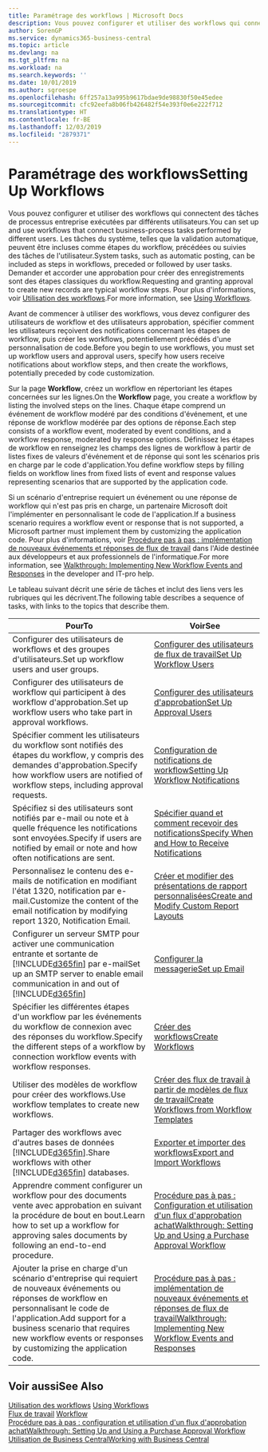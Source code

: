 ```yaml
---
title: Paramétrage des workflows | Microsoft Docs
description: Vous pouvez configurer et utiliser des workflows qui connectent des tâches de processus entreprise exécutées par différents utilisateurs. Les tâches du système, telles que la validation automatique, peuvent être incluses comme étapes du workflow, précédées ou suivies des tâches de l'utilisateur. Demander et accorder une approbation pour créer des enregistrements sont des étapes classiques du workflow.
author: SorenGP
ms.service: dynamics365-business-central
ms.topic: article
ms.devlang: na
ms.tgt_pltfrm: na
ms.workload: na
ms.search.keywords: ''
ms.date: 10/01/2019
ms.author: sgroespe
ms.openlocfilehash: 6ff257a13a995b9617bdae9de98830f50e45edee
ms.sourcegitcommit: cfc92eefa8b06fb426482f54e393f0e6e222f712
ms.translationtype: HT
ms.contentlocale: fr-BE
ms.lasthandoff: 12/03/2019
ms.locfileid: "2879371"
---
```

# <a name="setting-up-workflows"></a><span data-ttu-id="71322-105">Paramétrage des workflows</span><span class="sxs-lookup"><span data-stu-id="71322-105">Setting Up Workflows</span></span>
<span data-ttu-id="71322-106">Vous pouvez configurer et utiliser des workflows qui connectent des tâches de processus entreprise exécutées par différents utilisateurs.</span><span class="sxs-lookup"><span data-stu-id="71322-106">You can set up and use workflows that connect business-process tasks performed by different users.</span></span> <span data-ttu-id="71322-107">Les tâches du système, telles que la validation automatique, peuvent être incluses comme étapes du workflow, précédées ou suivies des tâches de l'utilisateur.</span><span class="sxs-lookup"><span data-stu-id="71322-107">System tasks, such as automatic posting, can be included as steps in workflows, preceded or followed by user tasks.</span></span> <span data-ttu-id="71322-108">Demander et accorder une approbation pour créer des enregistrements sont des étapes classiques du workflow.</span><span class="sxs-lookup"><span data-stu-id="71322-108">Requesting and granting approval to create new records are typical workflow steps.</span></span> <span data-ttu-id="71322-109">Pour plus d'informations, voir [Utilisation des workflows](across-use-workflows.md).</span><span class="sxs-lookup"><span data-stu-id="71322-109">For more information, see [Using Workflows](across-use-workflows.md).</span></span>  

 <span data-ttu-id="71322-110">Avant de commencer à utiliser des workflows, vous devez configurer des utilisateurs de workflow et des utilisateurs approbation, spécifier comment les utilisateurs reçoivent des notifications concernant les étapes de workflow, puis créer les workflows, potentiellement précédés d'une personnalisation de code.</span><span class="sxs-lookup"><span data-stu-id="71322-110">Before you begin to use workflows, you must set up workflow users and approval users, specify how users receive notifications about workflow steps, and then create the workflows, potentially preceded by code customization.</span></span>  

 <span data-ttu-id="71322-111">Sur la page **Workflow**, créez un workflow en répertoriant les étapes concernées sur les lignes.</span><span class="sxs-lookup"><span data-stu-id="71322-111">On the **Workflow** page, you create a workflow by listing the involved steps on the lines.</span></span> <span data-ttu-id="71322-112">Chaque étape comprend un événement de workflow modéré par des conditions d'événement, et une réponse de workflow modérée par des options de réponse.</span><span class="sxs-lookup"><span data-stu-id="71322-112">Each step consists of a workflow event, moderated by event conditions, and a workflow response, moderated by response options.</span></span> <span data-ttu-id="71322-113">Définissez les étapes de workflow en renseignez les champs des lignes de workflow à partir de listes fixes de valeurs d'événement et de réponse qui sont les scénarios pris en charge par le code d'application.</span><span class="sxs-lookup"><span data-stu-id="71322-113">You define workflow steps by filling fields on workflow lines from fixed lists of event and response values representing scenarios that are supported by the application code.</span></span>  

 <span data-ttu-id="71322-114">Si un scénario d'entreprise requiert un événement ou une réponse de workflow qui n'est pas pris en charge, un partenaire Microsoft doit l'implémenter en personnalisant le code de l'application.</span><span class="sxs-lookup"><span data-stu-id="71322-114">If a business scenario requires a workflow event or response that is not supported, a Microsoft partner must implement them by customizing the application code.</span></span> <span data-ttu-id="71322-115">Pour plus d'informations, voir [Procédure pas à pas : implémentation de nouveaux événements et réponses de flux de travail](/dynamics-nav/Walkthrough--Implementing-New-Workflow-Events-and-Responses) dans l'Aide destinée aux développeurs et aux professionnels de l'informatique.</span><span class="sxs-lookup"><span data-stu-id="71322-115">For more information, see [Walkthrough: Implementing New Workflow Events and Responses](/dynamics-nav/Walkthrough--Implementing-New-Workflow-Events-and-Responses) in the developer and IT-pro help.</span></span>

 <span data-ttu-id="71322-116">Le tableau suivant décrit une série de tâches et inclut des liens vers les rubriques qui les décrivent.</span><span class="sxs-lookup"><span data-stu-id="71322-116">The following table describes a sequence of tasks, with links to the topics that describe them.</span></span>  

|<span data-ttu-id="71322-117">**Pour**</span><span class="sxs-lookup"><span data-stu-id="71322-117">**To**</span></span>|<span data-ttu-id="71322-118">**Voir**</span><span class="sxs-lookup"><span data-stu-id="71322-118">**See**</span></span>|  
|------------|-------------|  
|<span data-ttu-id="71322-119">Configurer des utilisateurs de workflows et des groupes d'utilisateurs.</span><span class="sxs-lookup"><span data-stu-id="71322-119">Set up workflow users and user groups.</span></span>|[<span data-ttu-id="71322-120">Configurer des utilisateurs de flux de travail</span><span class="sxs-lookup"><span data-stu-id="71322-120">Set Up Workflow Users</span></span>](across-how-to-set-up-workflow-users.md)|  
|<span data-ttu-id="71322-121">Configurer des utilisateurs de workflow qui participent à des workflow d'approbation.</span><span class="sxs-lookup"><span data-stu-id="71322-121">Set up workflow users who take part in approval workflows.</span></span>|[<span data-ttu-id="71322-122">Configurer des utilisateurs d'approbation</span><span class="sxs-lookup"><span data-stu-id="71322-122">Set Up Approval Users</span></span>](across-how-to-set-up-approval-users.md)|  
|<span data-ttu-id="71322-123">Spécifier comment les utilisateurs du workflow sont notifiés des étapes du workflow, y compris des demandes d'approbation.</span><span class="sxs-lookup"><span data-stu-id="71322-123">Specify how workflow users are notified of workflow steps, including approval requests.</span></span>|[<span data-ttu-id="71322-124">Configuration de notifications de workflow</span><span class="sxs-lookup"><span data-stu-id="71322-124">Setting Up Workflow Notifications</span></span>](across-setting-up-workflow-notifications.md)|  
|<span data-ttu-id="71322-125">Spécifiez si des utilisateurs sont notifiés par e-mail ou note et à quelle fréquence les notifications sont envoyées.</span><span class="sxs-lookup"><span data-stu-id="71322-125">Specify if users are notified by email or note and how often notifications are sent.</span></span>|[<span data-ttu-id="71322-126">Spécifier quand et comment recevoir des notifications</span><span class="sxs-lookup"><span data-stu-id="71322-126">Specify When and How to Receive Notifications</span></span>](across-how-to-specify-when-and-how-to-receive-notifications.md)|  
|<span data-ttu-id="71322-127">Personnalisez le contenu des e-mails de notification en modifiant l'état 1320, notification par e-mail.</span><span class="sxs-lookup"><span data-stu-id="71322-127">Customize the content of the email notification by modifying report 1320, Notification Email.</span></span>|[<span data-ttu-id="71322-128">Créer et modifier des présentations de rapport personnalisées</span><span class="sxs-lookup"><span data-stu-id="71322-128">Create and Modify Custom Report Layouts</span></span>](ui-how-create-custom-report-layout.md)|  
|<span data-ttu-id="71322-129">Configurer un serveur SMTP pour activer une communication entrante et sortante de [!INCLUDE[d365fin](includes/d365fin_md.md)] par e-mail</span><span class="sxs-lookup"><span data-stu-id="71322-129">Set up an SMTP server to enable email communication in and out of [!INCLUDE[d365fin](includes/d365fin_md.md)]</span></span>|[<span data-ttu-id="71322-130">Configurer la messagerie</span><span class="sxs-lookup"><span data-stu-id="71322-130">Set up Email</span></span>](admin-how-setup-email.md)|
|<span data-ttu-id="71322-131">Spécifier les différentes étapes d'un workflow par les événements du workflow de connexion avec des réponses du workflow.</span><span class="sxs-lookup"><span data-stu-id="71322-131">Specify the different steps of a workflow by connection workflow events with workflow responses.</span></span>|[<span data-ttu-id="71322-132">Créer des workflows</span><span class="sxs-lookup"><span data-stu-id="71322-132">Create Workflows</span></span>](across-how-to-create-workflows.md)|  
|<span data-ttu-id="71322-133">Utiliser des modèles de workflow pour créer des workflows.</span><span class="sxs-lookup"><span data-stu-id="71322-133">Use workflow templates to create new workflows.</span></span>|[<span data-ttu-id="71322-134">Créer des flux de travail à partir de modèles de flux de travail</span><span class="sxs-lookup"><span data-stu-id="71322-134">Create Workflows from Workflow Templates</span></span>](across-how-to-create-workflows-from-workflow-templates.md)|  
|<span data-ttu-id="71322-135">Partager des workflows avec d'autres bases de données [!INCLUDE[d365fin](includes/d365fin_md.md)].</span><span class="sxs-lookup"><span data-stu-id="71322-135">Share workflows with other [!INCLUDE[d365fin](includes/d365fin_md.md)] databases.</span></span>|[<span data-ttu-id="71322-136">Exporter et importer des workflows</span><span class="sxs-lookup"><span data-stu-id="71322-136">Export and Import Workflows</span></span>](across-how-to-export-and-import-workflows.md)|  
|<span data-ttu-id="71322-137">Apprendre comment configurer un workflow pour des documents vente avec approbation en suivant la procédure de bout en bout.</span><span class="sxs-lookup"><span data-stu-id="71322-137">Learn how to set up a workflow for approving sales documents by following an end-to-end procedure.</span></span>|[<span data-ttu-id="71322-138">Procédure pas à pas : Configuration et utilisation d'un flux d'approbation achat</span><span class="sxs-lookup"><span data-stu-id="71322-138">Walkthrough: Setting Up and Using a Purchase Approval Workflow</span></span>](walkthrough-setting-up-and-using-a-purchase-approval-workflow.md)|  
|<span data-ttu-id="71322-139">Ajouter la prise en charge d'un scénario d'entreprise qui requiert de nouveaux événements ou réponses de workflow en personnalisant le code de l'application.</span><span class="sxs-lookup"><span data-stu-id="71322-139">Add support for a business scenario that requires new workflow events or responses by customizing the application code.</span></span>|[<span data-ttu-id="71322-140">Procédure pas à pas : implémentation de nouveaux événements et réponses de flux de travail</span><span class="sxs-lookup"><span data-stu-id="71322-140">Walkthrough: Implementing New Workflow Events and Responses</span></span>](/dynamics-nav/Walkthrough--Implementing-New-Workflow-Events-and-Responses)|  

## <a name="see-also"></a><span data-ttu-id="71322-141">Voir aussi</span><span class="sxs-lookup"><span data-stu-id="71322-141">See Also</span></span>  
 <span data-ttu-id="71322-142">[Utilisation des workflows](across-use-workflows.md) </span><span class="sxs-lookup"><span data-stu-id="71322-142">[Using Workflows](across-use-workflows.md) </span></span>  
 <span data-ttu-id="71322-143">[Flux de travail](across-workflow.md) </span><span class="sxs-lookup"><span data-stu-id="71322-143">[Workflow](across-workflow.md) </span></span>  
 [<span data-ttu-id="71322-144">Procédure pas à pas : configuration et utilisation d'un flux d'approbation achat</span><span class="sxs-lookup"><span data-stu-id="71322-144">Walkthrough: Setting Up and Using a Purchase Approval Workflow</span></span>](walkthrough-setting-up-and-using-a-purchase-approval-workflow.md)  
 [<span data-ttu-id="71322-145">Utilisation de Business Central</span><span class="sxs-lookup"><span data-stu-id="71322-145">Working with Business Central</span></span>](ui-work-product.md)
